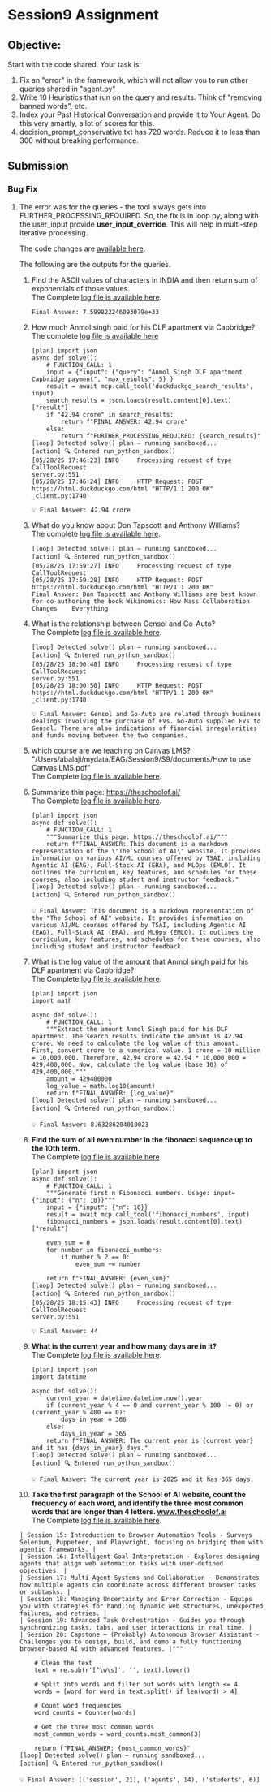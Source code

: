 # Session9 Assignment

## Objective:
Start with the code shared. Your task is: <br>
   1. Fix an "error" in the framework, which will not allow you to run other queries shared in "agent.py" <br>
   2. Write 10 Heuristics that run on the query and results. Think of "removing banned words", etc. <br>
   3. Index your Past Historical Conversation and provide it to Your Agent. Do this very smartly, a lot of scores for this. <br>
   4. decision_prompt_conservative.txt has 729 words. Reduce it to less than 300 without breaking performance. <br>

## Submission
### Bug Fix
1. The error was for the queries - the tool always gets into FURTHER_PROCESSING_REQUIRED. So, the fix is in loop.py,
   along with the user_input provide **user_input_override**. This will help in multi-step iterative processing.
   
   The code changes are [available here](./core/loop.py). <br>
   
   The following are the outputs for the queries. <br>
   1. Find the ASCII values of characters in INDIA and then return sum of exponentials of those values.<br>
      The Complete [log file is available here](./log/q1.log).
      ```
      Final Answer: 7.599822246093079e+33
      ```
   2. How much Anmol singh paid for his DLF apartment via Capbridge? <br>
      The complete [log file is available here](./log/q2.log)
      ```
      [plan] import json
      async def solve():
          # FUNCTION_CALL: 1
          input = {"input": {"query": "Anmol Singh DLF apartment Capbridge payment", "max_results": 5} }
          result = await mcp.call_tool('duckduckgo_search_results', input)
          search_results = json.loads(result.content[0].text)["result"]
          if "42.94 crore" in search_results:
              return f"FINAL_ANSWER: 42.94 crore"
          else:
              return f"FURTHER_PROCESSING_REQUIRED: {search_results}"
      [loop] Detected solve() plan — running sandboxed...
      [action] 🔍 Entered run_python_sandbox()
      [05/28/25 17:46:23] INFO     Processing request of type CallToolRequest                                                                                                                        server.py:551
      [05/28/25 17:46:24] INFO     HTTP Request: POST https://html.duckduckgo.com/html "HTTP/1.1 200 OK"                                                                                           _client.py:1740
      
      💡 Final Answer: 42.94 crore
      ```
   3. What do you know about Don Tapscott and Anthony Williams? <br>
      The complete [log file is available here](./log/q3.log).
      ```
      [loop] Detected solve() plan — running sandboxed...
      [action] 🔍 Entered run_python_sandbox()
      [05/28/25 17:59:27] INFO     Processing request of type CallToolRequest                                                   
      [05/28/25 17:59:28] INFO     HTTP Request: POST https://html.duckduckgo.com/html "HTTP/1.1 200 OK"                                                                                            
      Final Answer: Don Tapscott and Anthony Williams are best known for co-authoring the book Wikinomics: How Mass Collaboration Changes    Everything.
      ```
   4. What is the relationship between Gensol and Go-Auto? <br>
      The Complete [log file is available here](./log/q4.log).
      
      ```
      [loop] Detected solve() plan — running sandboxed...
      [action] 🔍 Entered run_python_sandbox()
      [05/28/25 18:00:48] INFO     Processing request of type CallToolRequest                                                                                                                        server.py:551
      [05/28/25 18:00:50] INFO     HTTP Request: POST https://html.duckduckgo.com/html "HTTP/1.1 200 OK"                                                                                           _client.py:1740

      💡 Final Answer: Gensol and Go-Auto are related through business dealings involving the purchase of EVs. Go-Auto supplied EVs to Gensol. There are also indications of financial irregularities and funds moving between the two companies.
      ```
   5. which course are we teaching on Canvas LMS? "/Users/abalaji/mydata/EAG/Session9/S9/documents/How to use Canvas LMS.pdf" <br>
      The Complete [log file is available here](./log/q5.log).<br>

   6. Summarize this page: https://theschoolof.ai/ <br>
      The Complete [log file is available here](./log/q6.log).<br>
      ```
      [plan] import json
      async def solve():
          # FUNCTION_CALL: 1
          """Summarize this page: https://theschoolof.ai/"""
          return f"FINAL_ANSWER: This document is a markdown representation of the \"The School of AI\" website. It provides information on various AI/ML courses offered by TSAI, including Agentic AI (EAG), Full-Stack AI (ERA), and MLOps (EMLO). It outlines the curriculum, key features, and schedules for these courses, also including student and instructor feedback."
      [loop] Detected solve() plan — running sandboxed...
      [action] 🔍 Entered run_python_sandbox()
      
      💡 Final Answer: This document is a markdown representation of the "The School of AI" website. It provides information on various AI/ML courses offered by TSAI, including Agentic AI (EAG), Full-Stack AI (ERA), and MLOps (EMLO). It outlines the curriculum, key features, and schedules for these courses, also including student and instructor feedback.

      ```
   7. What is the log value of the amount that Anmol singh paid for his DLF apartment via Capbridge? <br>
       The Complete [log file is available here](./log/q7.log).<br>
      
      ```
      [plan] import json
      import math
      
      async def solve():
          # FUNCTION_CALL: 1
          """Extract the amount Anmol Singh paid for his DLF apartment. The search results indicate the amount is 42.94 crore. We need to calculate the log value of this amount. First, convert crore to a numerical value. 1 crore = 10 million = 10,000,000. Therefore, 42.94 crore = 42.94 * 10,000,000 = 429,400,000. Now, calculate the log value (base 10) of 429,400,000."""
          amount = 429400000
          log_value = math.log10(amount)
          return f"FINAL_ANSWER: {log_value}"
      [loop] Detected solve() plan — running sandboxed...
      [action] 🔍 Entered run_python_sandbox()
      
      💡 Final Answer: 8.63286204010023
      ```

   8. **Find the sum of all even number in the fibonacci sequence up to the 10th term.** <br>
        The Complete [log file is available here](./log/q8.log).<br>
      ```
      [plan] import json
      async def solve():
          # FUNCTION_CALL: 1
          """Generate first n Fibonacci numbers. Usage: input={"input": {"n": 10}}"""
          input = {"input": {"n": 10}}
          result = await mcp.call_tool('fibonacci_numbers', input)
          fibonacci_numbers = json.loads(result.content[0].text)["result"]
          
          even_sum = 0
          for number in fibonacci_numbers:
              if number % 2 == 0:
                  even_sum += number
                  
          return f"FINAL_ANSWER: {even_sum}"
      [loop] Detected solve() plan — running sandboxed...
      [action] 🔍 Entered run_python_sandbox()
      [05/28/25 18:15:43] INFO     Processing request of type CallToolRequest                                                                                                                        server.py:551
      
      💡 Final Answer: 44
      ```
      
   9. **What is the current year and how many days are in it?** <br>
       The Complete [log file is available here](./log/q9.log).<br>
      ```
      [plan] import json
      import datetime
      
      async def solve():
          current_year = datetime.datetime.now().year
          if (current_year % 4 == 0 and current_year % 100 != 0) or (current_year % 400 == 0):
              days_in_year = 366
          else:
              days_in_year = 365
          return f"FINAL_ANSWER: The current year is {current_year} and it has {days_in_year} days."
      [loop] Detected solve() plan — running sandboxed...
      [action] 🔍 Entered run_python_sandbox()
      
      💡 Final Answer: The current year is 2025 and it has 365 days.
      ```
   10. **Take the first paragraph of the School of AI website, count the frequency of each word, and identify the three most common words that       are longer than 4 letters. www.theschoolof.ai** <br>
        The Complete [log file is available here](./log/q10.log).<br>
      ```
      | Session 15: Introduction to Browser Automation Tools - Surveys Selenium, Puppeteer, and Playwright, focusing on bridging them with agentic frameworks. |
      | Session 16: Intelligent Goal Interpretation - Explores designing agents that align web automation tasks with user-defined objectives. |
      | Session 17: Multi-Agent Systems and Collaboration - Demonstrates how multiple agents can coordinate across different browser tasks or subtasks. |
      | Session 18: Managing Uncertainty and Error Correction - Equips you with strategies for handling dynamic web structures, unexpected failures, and retries. |
      | Session 19: Advanced Task Orchestration - Guides you through synchronizing tasks, tabs, and user interactions in real time. |
      | Session 20: Capstone – (Probably) Autonomous Browser Assistant - Challenges you to design, build, and demo a fully functioning browser-based AI with advanced features. |"""
          
          # Clean the text
          text = re.sub(r'[^\w\s]', '', text).lower()
          
          # Split into words and filter out words with length <= 4
          words = [word for word in text.split() if len(word) > 4]
          
          # Count word frequencies
          word_counts = Counter(words)
          
          # Get the three most common words
          most_common_words = word_counts.most_common(3)
          
          return f"FINAL_ANSWER: {most_common_words}"
      [loop] Detected solve() plan — running sandboxed...
      [action] 🔍 Entered run_python_sandbox()
      
      💡 Final Answer: [('session', 21), ('agents', 14), ('students', 6)]

      ```

   
